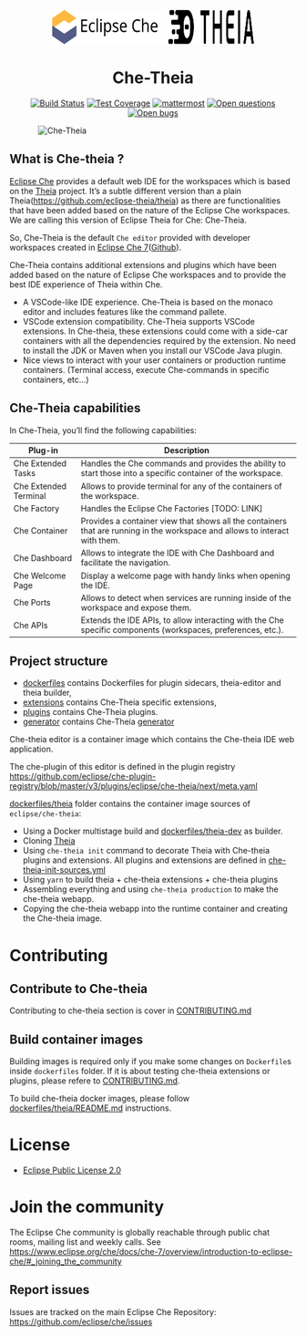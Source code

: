 <br/>
<div id="che-theia-logo" align="center" style="vertical-align: middle">
<img src="https://raw.githubusercontent.com/eclipse-che/che-theia/main/extensions/eclipse-che-theia-about/src/browser/style/che-logo-light.svg?sanitize=true" alt="Che Logo" width="200" height="60" />

<img src="https://raw.githubusercontent.com/eclipse-theia/theia/master/logo/theia-logo.svg?sanitize=true" alt="Theia Logo" width="150" height="60"/>

  
# Che-Theia


</div>

<div id="badges" align="center">

  [![Build Status](https://github.com/eclipse-che/che-theia/workflows/Build%20&%20Publish%20%60next%60/badge.svg)](https://github.com/eclipse-che/che-theia/actions?query=workflow%3A%22Build+%26+Publish+%60next%60%22)
  [![Test Coverage](https://img.shields.io/codecov/c/github/eclipse-che/che-theia)](https://codecov.io/gh/eclipse-che/che-theia)
  [![mattermost](https://img.shields.io/badge/chat-on%20mattermost-blue.svg)](https://mattermost.eclipse.org/eclipse/channels/eclipse-che)
  [![Open questions](https://img.shields.io/badge/Open-questions-blue.svg?style=flat-curved)](https://github.com/eclipse/che/issues?utf8=%E2%9C%93&q=is%3Aopen+label%3Aarea%2Feditor%2Fche-theia+label%3Akind%2Fquestion+)
  [![Open bugs](https://img.shields.io/badge/Open-bugs-red.svg?style=flat-curved)](https://github.com/eclipse/che/issues?utf8=%E2%9C%93&q=is%3Aopen+label%3Aarea%2Feditor%2Fche-theia+label%3Akind%2Fbug+)

</div>

<div style='margin:0 auto;width:80%;'>

![Che-Theia](https://raw.githubusercontent.com/eclipse-che/che-theia/main/che-theia-screenshot.png)

</div>

## What is Che-theia ?
[Eclipse Che](https://eclipse.org/che/) provides a default web IDE for the workspaces which is based on the [Theia](https://github.com/eclipse-theia/theia) project. It’s a subtle different version than a plain  Theia(https://github.com/eclipse-theia/theia) as there are functionalities that have been added based on the nature of the Eclipse Che workspaces. We are calling this version of Eclipse Theia for Che: Che-Theia.

So, Che-Theia is the default `Che editor` provided with developer workspaces created in [Eclipse Che 7](https://eclipse.org/che/)([Github](https://github.com/eclipse/che)).

Che-Theia contains additional extensions and plugins which have been added based on the nature of Eclipse Che workspaces and to provide the best IDE experience of Theia within Che.
 - A VSCode-like IDE experience. Che-Theia is based on the monaco
   editor and includes features like the command pallete.
 - VSCode extension compatibility. Che-Theia supports VSCode
   extensions. In Che-theia, these extensions could come with a side-car
   containers with all the dependencies required by the extension.
   No need to install the JDK or Maven when you install our VSCode Java plugin.
 - Nice views to interact with your user containers or production runtime containers.
   (Terminal access, execute Che-commands in specific containers, etc...)

## Che-Theia capabilities
In Che-Theia, you’ll find the following capabilities:


| Plug-in               | Description |
|-----------------------|-------------|
| Che Extended Tasks    | Handles the Che commands and provides the ability to start those into a specific container of the workspace. |
| Che Extended Terminal | Allows to provide terminal for any of the containers of the workspace. |
| Che Factory           | Handles the Eclipse Che Factories [TODO: LINK] |
| Che Container         | Provides a container view that shows all the containers that are running in the workspace and allows to interact with them. |
| Che Dashboard         | Allows to integrate the IDE with Che Dashboard and facilitate the navigation. |
| Che Welcome Page      | Display a welcome page with handy links when opening the IDE. |
| Che Ports             | Allows to detect when services are running inside of the workspace and expose them. |
| Che APIs              | Extends the IDE APIs, to allow interacting with the Che specific components (workspaces, preferences, etc.). |



## Project structure

- [dockerfiles](./dockerfiles) contains Dockerfiles for plugin sidecars, theia-editor and theia builder,
- [extensions](./extensions) contains Che-Theia specific extensions,
- [plugins](./plugins) contains Che-Theia plugins.
- [generator](./generator) contains Che-Theia [generator](./generator/README.md)

Che-theia editor is a container image which contains the Che-theia IDE web application.

The che-plugin of this editor is defined in the plugin registry https://github.com/eclipse/che-plugin-registry/blob/master/v3/plugins/eclipse/che-theia/next/meta.yaml

[dockerfiles/theia](./dockerfiles/theia) folder contains the container image sources of `eclipse/che-theia`:
- Using a Docker multistage build and [dockerfiles/theia-dev](./dockerfiles/theia-dev) as builder.
- Cloning [Theia](https://github.com/eclipse-theia/theia)
- Using `che-theia init` command to decorate Theia with Che-theia plugins and extensions. All plugins and extensions are defined in [che-theia-init-sources.yml](./che-theia-init-sources.yml)
- Using `yarn` to build theia + che-theia extensions + che-theia plugins
- Assembling everything and using `che-theia production` to make the che-theia webapp.
- Copying the che-theia webapp into the runtime container and creating the Che-theia image.

# Contributing

## Contribute to Che-theia
Contributing to che-theia section is cover in [CONTRIBUTING.md](https://github.com/eclipse-che/che-theia/blob/main/CONTRIBUTING.md)


## Build container images

Building images is required only if you make some changes on `Dockerfile`s inside `dockerfiles` folder.
If it is about testing che-theia extensions or plugins, please refere to [CONTRIBUTING.md](https://github.com/eclipse-che/che-theia/blob/main/CONTRIBUTING.md).

To build che-theia docker images, please follow [dockerfiles/theia/README.md](https://github.com/eclipse-che/che-theia/blob/main/dockerfiles/theia/README.md) instructions.


# License

- [Eclipse Public License 2.0](LICENSE)

# Join the community

The Eclipse Che community is globally reachable through public chat rooms, mailing list and weekly calls.
See https://www.eclipse.org/che/docs/che-7/overview/introduction-to-eclipse-che/#_joining_the_community

## Report issues

Issues are tracked on the main Eclipse Che Repository: https://github.com/eclipse/che/issues
